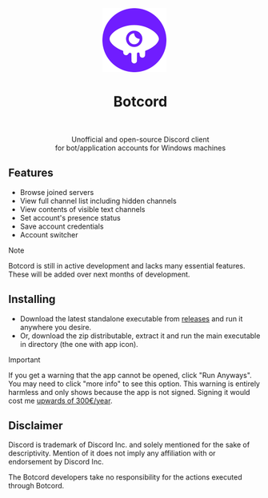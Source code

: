 <div align="center" id="toc">
  <img src="./github/logo.png" width="128px">
  <ul align="center" style="list-style: none">
    <summary>
      <h1>Botcord</h1>
      <br>
      <p>
        Unofficial and open-source Discord client <br>
        for bot/application accounts for Windows machines
      </p>
    </summary>
  </ul>
</div>

## Features
- Browse joined servers
- View full channel list including hidden channels
- View contents of visible text channels
- Set account's presence status
- Save account credentials
- Account switcher

> [!NOTE]
> Botcord is still in active development and lacks many essential features. These will be added over next months of development.

## Installing
- Download the latest standalone executable from [releases](https://github.com/muffoi/Botcord/releases) and run it anywhere you desire.
- Or, download the zip distributable, extract it and run the main executable in directory (the one with app icon).

> [!IMPORTANT]
> If you get a warning that the app cannot be opened, click "Run Anyways". You may need to click "more info" to see this option.
> This warning is entirely harmless and only shows because the app is not signed. Signing it would cost me [upwards of 300€/year](https://shop.certum.eu/data-security/code-signing-certificates/certum-ev-code-sigining.html).

## Disclaimer

Discord is trademark of Discord Inc. and solely mentioned for the sake of descriptivity.
Mention of it does not imply any affiliation with or endorsement by Discord Inc.

The Botcord developers take no responsibility for the actions executed through Botcord.
